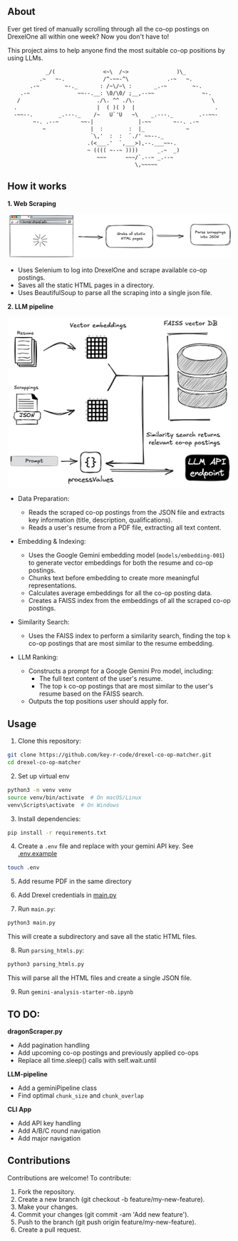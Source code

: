 ## About

Ever get tired of manually scrolling through all the co-op postings on DrexelOne all within one week? Now you don't have to!

This project aims to help anyone find the most suitable co-op positions by using LLMs.

```
            _/(               <~\  /~>               )\_
          .~   ~-.            /^-~~-^\            .-~   ~.
       .-~        ~-._       : /~\/~\ :       _.-~        ~-.
    .-~               ~~--.__: \0/\0/ ;__,--~~               ~-.
   /                        ./\. ^^ ./\.                        \
  .                         |  ( )( )  |                         .
  -~~--.        _.---._    /~   U`'U   ~\    _.---._        .--~~-
        ~-. .--~       ~~-|              |-~~       ~--. .-~
           ~              |  :        :  |_             ~
                          `\,'  :  :  `./' ~~--._
                         .(<___.'  `,___>),--.___~~-.
                         ~ (((( ~--~ ))))      _.~  _)
                            ~~~      ~~~/`.--~ _.--~
                                        \,~~~~~ 
 ```

## How it works

**1. Web Scraping**

![image](./figures/web_scraping.png)

* Uses Selenium to log into DrexelOne and scrape available co-op postings.
* Saves all the static HTML pages in a directory.
* Uses BeautifulSoup to parse all the scraping into a single json file.

**2. LLM pipeline**

![image](./figures/LLM_pipeline.png)

* Data Preparation:

    * Reads the scraped co-op postings from the JSON file and extracts key information (title, description, qualifications).
    * Reads a user's resume from a PDF file, extracting all text content.

* Embedding & Indexing:

    * Uses the Google Gemini embedding model (`models/embedding-001`) to generate vector embeddings for both the resume and co-op postings.
    * Chunks text before embedding to create more meaningful representations.
    * Calculates average embeddings for all the co-op posting data.
    * Creates a FAISS index from the embeddings of all the scraped co-op postings.

* Similarity Search:

    * Uses the FAISS index to perform a similarity search, finding the top `k` co-op postings that are most similar to the resume embedding.

* LLM Ranking:

    * Constructs a prompt for a Google Gemini Pro model, including:
        * The full text content of the user's resume.
        * The top `k` co-op postings that are most similar to the user's resume based on the FAISS search.
    * Outputs the top positions user should apply for.


## Usage

1. Clone this repository:
```bash
git clone https://github.com/key-r-code/drexel-co-op-matcher.git
cd drexel-co-op-matcher
```

2. Set up virtual env
```bash
python3 -m venv venv
source venv/bin/activate  # On macOS/Linux
venv\Scripts\activate  # On Windows
```

3. Install dependencies:
```bash
pip install -r requirements.txt
```

4. Create a `.env` file and replace with your gemini API key. See [.env.example](.env.example)
```bash
touch .env
```

5. Add resume PDF in the same directory

6. Add Drexel credentials in [main.py](main.py)

7. Run `main.py`:
```bash
python3 main.py
```
This will create a subdirectory and save all the static HTML files.

8. Run `parsing_htmls.py`:
```bash
python3 parsing_htmls.py
```
This will parse all the HTML files and create a single JSON file.

9. Run `gemini-analysis-starter-nb.ipynb`

## TO DO:

**dragonScraper.py**

- Add pagination handling
- Add upcoming co-op postings and previously applied co-ops 
- Replace all time.sleep() calls with self.wait.until

**LLM-pipeline**

- Add a geminiPipeline class
- Find optimal `chunk_size` and `chunk_overlap`

**CLI App**

- Add API key handling
- Add A/B/C round navigation
- Add major navigation



## Contributions

Contributions are welcome! To contribute:

1. Fork the repository.
2. Create a new branch (git checkout -b feature/my-new-feature).
3. Make your changes.
4. Commit your changes (git commit -am 'Add new feature').
5. Push to the branch (git push origin feature/my-new-feature).
6. Create a pull request.

